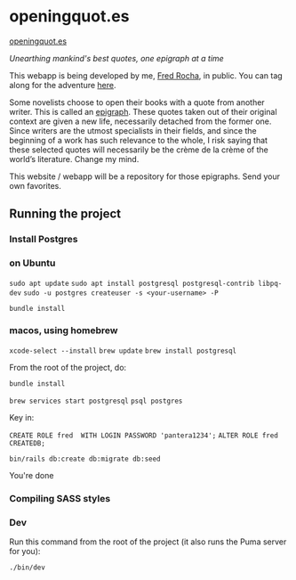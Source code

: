 # openingquot.es

[openingquot.es](https://openingquot.es)

_Unearthing mankind's best quotes, one epigraph at a time_

This webapp is being developed by me, [Fred Rocha](https://fredrocha.net/), in public. You can tag along
for the adventure [here](https://fredrocha.net/2024/08/07/building-a-crud-application-using-ruby-on-rails-in-2024/).

Some novelists choose to open their books with a quote from another writer. This is called an [epigraph](<https://en.wikipedia.org/wiki/Epigraph_(literature)>). These quotes
taken out of their original context are given a new life, necessarily detached from the former one. Since writers are
the utmost specialists in their fields, and since the beginning of a work has such relevance to the whole, I risk saying
that these selected quotes will necessarily be the crème de la crème of the world’s literature. Change my mind.

This website / webapp will be a repository for those epigraphs. Send your own favorites.

## Running the project

### Install Postgres

### on Ubuntu

`sudo apt update`
`sudo apt install postgresql postgresql-contrib libpq-dev`
`sudo -u postgres createuser -s <your-username> -P`

`bundle install`

### macos, using homebrew

`xcode-select --install`
`brew update`
`brew install postgresql`

From the root of the project, do:

`bundle install`

`brew services start postgresql`
`psql postgres`

Key in:

`CREATE ROLE fred  WITH LOGIN PASSWORD 'pantera1234';`
`ALTER ROLE fred CREATEDB;`

`bin/rails db:create db:migrate db:seed`

You're done

### Compiling SASS styles

### Dev

Run this command from the root of the project (it also runs the Puma server for you):

`./bin/dev`
